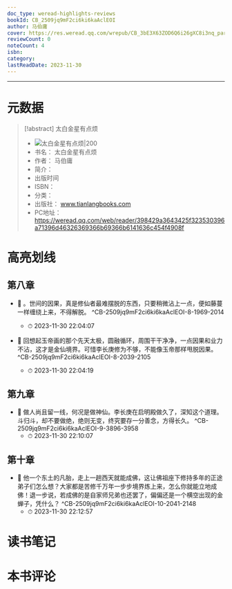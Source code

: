 ```yaml
---
doc_type: weread-highlights-reviews
bookId: CB_2509jq9mF2ci6ki6kaAclEOI
author: 马伯庸
cover: https://res.weread.qq.com/wrepub/CB_3bE3X63ZOD6Q6i26gXC8i3nq_parsecover
reviewCount: 0
noteCount: 4
isbn: 
category: 
lastReadDate: 2023-11-30
---
```


---
# 元数据
> [!abstract] 太白金星有点烦
> - ![ 太白金星有点烦|200](https://res.weread.qq.com/wrepub/CB_3bE3X63ZOD6Q6i26gXC8i3nq_parsecover)
> - 书名： 太白金星有点烦
> - 作者： 马伯庸
> - 简介： 
> - 出版时间 
> - ISBN： 
> - 分类： 
> - 出版社： www.tianlangbooks.com
> - PC地址：https://weread.qq.com/web/reader/398429a3643425f323530396a71396d46326369366b69366b6141636c454f4908f

# 高亮划线

## 第八章


- 📌 。世间的因果，真是修仙者最难摆脱的东西，只要稍微沾上一点，便如藤蔓一样缠绕上来，不得解脱。  ^CB-2509jq9mF2ci6ki6kaAclEOI-8-1969-2014
    - ⏱ 2023-11-30 22:04:07 

- 📌 回想起玉帝画的那个先天太极，圆融循环，周围干干净净，一点因果和业力不沾，这才是金仙境界。可惜李长庚修为不够，不能像玉帝那样甩脱因果。  ^CB-2509jq9mF2ci6ki6kaAclEOI-8-2039-2105
    - ⏱ 2023-11-30 22:04:19 
## 第九章


- 📌 做人尚且留一线，何况是做神仙。李长庚在启明殿做久了，深知这个道理。斗归斗，却不要做绝，绝则无变，终究要存一分善念，方得长久。  ^CB-2509jq9mF2ci6ki6kaAclEOI-9-3896-3958
    - ⏱ 2023-11-30 22:10:07 
## 第十章


- 📌 他一个东土的凡胎，走上一趟西天就能成佛，这让佛祖座下修持多年的正途弟子们怎么想？大家都是苦修千万年一步步境界炼上来，怎么你就能立地成佛！退一步说，若成佛的是自家师兄弟也还罢了，偏偏还是一个横空出现的金蝉子，凭什么？  ^CB-2509jq9mF2ci6ki6kaAclEOI-10-2041-2148
    - ⏱ 2023-11-30 22:12:57 
# 读书笔记

# 本书评论
